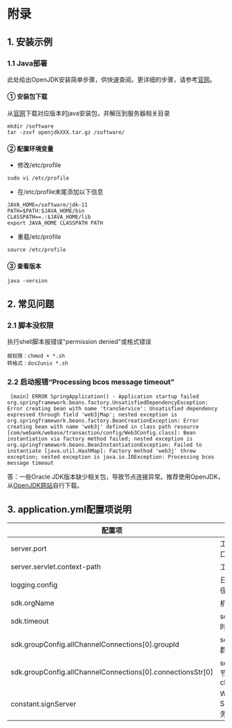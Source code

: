# 附录

## 1. 安装示例

### 1.1 Java部署

此处给出OpenJDK安装简单步骤，供快速查阅。更详细的步骤，请参考[官网](https://openjdk.java.net/install/index.html)。

#### ① 安装包下载

从[官网](https://jdk.java.net/java-se-ri/11)下载对应版本的java安装包，并解压到服务器相关目录

```shell
mkdir /software
tar -zxvf openjdkXXX.tar.gz /software/
```

#### ② 配置环境变量

- 修改/etc/profile

```
sudo vi /etc/profile
```

- 在/etc/profile末尾添加以下信息

```shell
JAVA_HOME=/software/jdk-11
PATH=$PATH:$JAVA_HOME/bin
CLASSPATH==.:$JAVA_HOME/lib
export JAVA_HOME CLASSPATH PATH
```

- 重载/etc/profile

```
source /etc/profile
```

#### ③ 查看版本

```
java -version
```

## 2. 常见问题

### 2.1 脚本没权限

执行shell脚本报错误"permission denied"或格式错误

```
赋权限：chmod + *.sh
转格式：dos2unix *.sh
```

### 2.2 启动报错“Processing bcos message timeout”

```
 [main] ERROR SpringApplication() - Application startup failed
org.springframework.beans.factory.UnsatisfiedDependencyException: Error creating bean with name 'transService': Unsatisfied dependency expressed through field 'web3jMap'; nested exception is org.springframework.beans.factory.BeanCreationException: Error creating bean with name 'web3j' defined in class path resource [com/webank/webase/transaction/config/Web3Config.class]: Bean instantiation via factory method failed; nested exception is org.springframework.beans.BeanInstantiationException: Failed to instantiate [java.util.HashMap]: Factory method 'web3j' threw exception; nested exception is java.io.IOException: Processing bcos message timeout
```

答：一些Oracle JDK版本缺少相关包，导致节点连接异常。推荐使用OpenJDK，从[OpenJDK网站](https://jdk.java.net/java-se-ri/11)自行下载。

## 3. application.yml配置项说明

| 配置项                                                     | 说明                           |
| ---------------------------------------------------------- | ------------------------------ |
| server.port                                                | 工程服务端口                   |
| server.servlet.context-path                                | 工程根URI                      |
| logging.config                                             | 日志文件路径                   |
| sdk.orgName                                                | 机构名                         |
| sdk.timeout                                                | sdk连接超时时间                |
| sdk.groupConfig.allChannelConnections[0].groupId           | sdk连接的群组id                |
| sdk.groupConfig.allChannelConnections[0].connectionsStr[0] | sdk连接的节点的ip和channelPort |
| constant.signServer                                        | WeBASE-Sign签名服务ip端口      |

